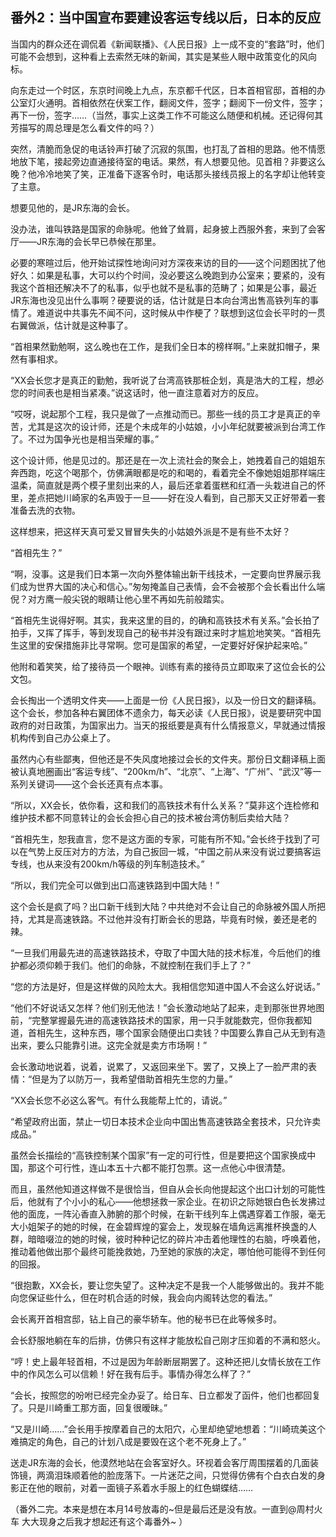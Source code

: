 ## 番外2：当中国宣布要建设客运专线以后，日本的反应

当国内的群众还在调侃着《新闻联播》、《人民日报》上一成不变的“套路”时，他们可能不会想到，这种看上去索然无味的新闻，其实是某些人眼中政策变化的风向标。

向东走过一个时区，东京时间晚上九点，东京都千代区，日本首相官邸，首相的办公室灯火通明。首相依然在伏案工作，翻阅文件，签字；翻阅下一份文件，签字；再下一份，签字……（当然，事实上这类工作不可能这么随便和机械。还记得何其芳描写的周总理是怎么看文件的吗？）

突然，清脆而急促的电话铃声打破了沉寂的氛围，也打乱了首相的思路。他不情愿地放下笔，接起旁边直通接待室的电话。果然，有人想要见他。见首相？非要这么晚？他冷冷地笑了笑，正准备下逐客令时，电话那头接线员报上的名字却让他转变了主意。

想要见他的，是JR东海的会长。

没办法，谁叫铁路是国家的命脉呢。他耸了耸肩，起身披上西服外套，来到了会客厅——JR东海的会长早已恭候在那里。

必要的寒暄过后，他开始试探性地询问对方深夜来访的目的——这个问题困扰了他好久：如果是私事，大可以约个时间，没必要这么晚跑到办公室来；要紧的，没有我这个首相还解决不了的私事，似乎也就不是私事的范畴了；如果是公事，最近JR东海也没见出什么事啊？硬要说的话，估计就是日本向台湾出售高铁列车的事情了。难道说中共事先不闻不问，这时候从中作梗了？联想到这位会长平时的一贯右翼做派，估计就是这种事了。

“首相果然勤勉啊，这么晚也在工作，是我们全日本的榜样啊。”上来就扣帽子，果然有事相求。

“XX会长您才是真正的勤勉，我听说了台湾高铁那桩企划，真是浩大的工程，想必您的时间表也是相当紧凑。”说这话时，他一直注意着对方的反应。

“哎呀，说起那个工程，我只是做了一点推动而已。那些一线的员工才是真正的辛苦，尤其是这次的设计师，还是个未成年的小姑娘，小小年纪就要被派到台湾工作了。不过为国争光也是相当荣耀的事。”

这个设计师，他是见过的。那还是在一次上流社会的聚会上，她拽着自己的姐姐东奔西跑，吃这个喝那个，仿佛满眼都是吃的和喝的，看着完全不像她姐姐那样端庄温柔，简直就是两个模子里刻出来的人，最后还拿着蛋糕和红酒一头栽进自己的怀里，差点把她川崎家的名声毁于一旦——好在没人看到，自己那天又正好带着一套准备去洗的衣物。

这样想来，把这样天真可爱又冒冒失失的小姑娘外派是不是有些不太好？

“首相先生？”

“啊，没事。这是我们日本第一次向外整体输出新干线技术，一定要向世界展示我们成为世界大国的决心和信心。”匆匆掩盖自己表情，会不会被那个会长看出什么端倪？对方鹰一般尖锐的眼睛让他心里不再如先前般踏实。

“首相先生说得好啊。其实，我来这里的目的，的确和高铁技术有关系。”会长拍了拍手，又挥了挥手，等到发现自己的秘书并没有跟过来时才尴尬地笑笑。“首相先生这里的安保措施非比寻常啊。您可是国家的希望，一定要好好保护起来哈。”

他附和着笑笑，给了接待员一个眼神。训练有素的接待员立即取来了这位会长的公文包。

会长掏出一个透明文件夹——上面是一份《人民日报》，以及一份日文的翻译稿。这个会长，参加各种右翼团体不遗余力，每天必读《人民日报》，说是要研究中国政府的对日政策，为国家出力。当天的报纸要是真有什么情报意义，早就通过情报机构传到自己办公桌上了。

虽然内心有些鄙夷，但他还是不失风度地接过会长的文件夹。那份日文翻译稿上面被认真地圈画出“客运专线”、“200km/h”、“北京”、“上海”、“广州”、“武汉”等一系列关键词——这个会长还真有点本事。

“所以，XX会长，依你看，这和我们的高铁技术有什么关系？”莫非这个连检修和维护技术都不同意转让的会长会担心自己的技术被台湾仿制后卖给大陆？

“首相先生，恕我直言，您不是这方面的专家，可能有所不知。”会长终于找到了可以在气势上反压对方的方法，为自己扳回一城，“中国之前从来没有说过要搞客运专线，也从来没有200km/h等级的列车制造技术。”

“所以，我们完全可以做到出口高速铁路到中国大陆！”

这个会长是疯了吗？出口新干线到大陆？中共绝对不会让自己的命脉被外国人所把持，尤其是高速铁路。不过他并没有打断会长的思路，毕竟有时候，姜还是老的辣。

“一旦我们用最先进的高速铁路技术，夺取了中国大陆的技术标准，今后他们的维护都必须仰赖于我们。他们的命脉，不就控制在我们手上了？”

“您的方法是好，但是这样做的风险太大。我相信您知道中国人不会这么好说话。”

“他们不好说话又怎样？他们别无他法！”会长激动地站了起来，走到那张世界地图前，“完整掌握最先进的高速铁路技术的国家，用一只手就能数完，但你我都知道，首相先生，这种东西，哪个国家会随便出口卖钱？中国要么靠自己从无到有造出来，要么只能靠引进。这完全就是卖方市场啊！”

会长激动地说着，说着，说累了，又返回来坐下。罢了，又换上了一脸严肃的表情：“但是为了以防万一，我希望借助首相先生您的力量。”

“XX会长您不必这么客气。有什么我能帮上忙的，请说。”

“希望政府出面，禁止一切日本技术企业向中国出售高速铁路全套技术，只允许卖成品。”

虽然会长描绘的“高铁控制某个国家”有一定的可行性，但是要把这个国家换成中国，那这个可行性，连山本五十六都不能打包票。这一点他心中很清楚。

而且，虽然他知道这样做不是很恰当，但自从会长向他提起这个出口计划的可能性后，他就有了个小小的私心——他想拯救一家企业。在初识之际她银白色长发拂过他的面庞，一阵沁香直入肺腑的那个时候，在新干线列车上偶遇穿着工作服，毫无大小姐架子的她的时候，在金碧辉煌的宴会上，发现躲在墙角远离推杯换盏的人群，暗暗啜泣的她的时候，彼时种种记忆的碎片冲击着他理性的右脑，呼唤着他，推动着他做出那个最终可能挽救她，乃至她的家族的决定，哪怕他可能得不到任何的回报。

“很抱歉，XX会长，要让您失望了。这种决定不是我一个人能够做出的。我并不能向您保证些什么，但在时机合适的时候，我会向内阁转达您的看法。”

会长离开首相宫邸，钻上自己的豪华轿车。他的秘书已在此等候多时。

会长舒服地躺在车的后排，仿佛只有这样才能放松自己刚才压抑着的不满和怒火。

“哼！史上最年轻首相，不过是因为年龄断层期罢了。这种还把儿女情长放在工作中的作风怎么可以信赖！好在我有后手。事情办得怎么样了？”

“会长，按照您的吩咐已经完全办妥了。给日车、日立都发了函件，他们也都回复了。只是川崎重工那方面，回复很暧昧。”

“又是川崎……”会长用手按摩着自己的太阳穴，心里却绝望地想着：“川崎琉美这个难搞定的角色，自己的计划八成是要毁在这个老不死身上了。”

送走JR东海的会长，他漠然地站在会客室好久。环视着会客厅周围摆着的几面装饰镜，两滴泪珠顺着他的脸庞落下。一片迷茫之间，只觉得仿佛有个白衣白发的身影正在他的眼前，对着一面镜子系着水手服上的红色蝴蝶结……

（番外二完。本来是想在本月14号放毒的~但是最后还是没有放。一直到@周村火车 大大现身之后我才想起还有这个毒番外~ ）